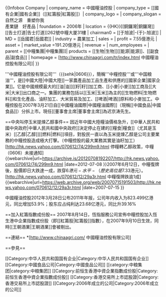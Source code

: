 {{Infobox Company |
  company_name = 中國糧油控股 |
  company_type = [[國有企業|國有企業]]（[[紅籌股|紅籌股]]）|
  company_logo =<!-- 注释出：[[File:Cofco.gif|File:Cofco.gif]] --> |
  company_slogan =自然之源　重塑你我<br>產業鏈　好產品  |
  foundation = 2006年 |
  location = {{HK}}[[銅鑼灣|銅鑼灣]][[告士打道|告士打道]]262號中糧大厦31樓 |
  chairman0 = [[于旭波|-{于}-旭波]] |
  MD = [[岳國君|岳國君]] |
  industry = 農業加工 |
  sales =   |
  profit = 7.55億港元 |
  asset =  |
  market_value =191.20億港元  |
  revenue =  |
  num_employees =  |
  parent = [[中糧集團|中糧集團]]|
  products = [[生物|生物]][[能源|能源]]、[[副食品|副食品]] |
  homepage = [http://www.chinaagri.com/tr/index.html 中國糧油控股有限公司]|
}}

'''中國糧油控股有限公司'''（{{sehk|0606}}），簡稱'''中糧控股'''或'''中国粮油'''，是[[中國大陸|中國大陸]]一家農產品加工品生產和供應的[[國家企業|國家企業]]。它是中國規模最大的[[油|油]][[籽|籽]]加工商、[[小麥|小麥]]加工商及[[大米|大米]]出口商之一。集團的業務包括以[[玉米|玉米]]為主的[[生物燃料|生物燃料]]和生化產品、油籽加工、大米貿易及加工、[[啤酒|啤酒]]原料和小麥加工。中糧控股在2007年3月21日自[[中國糧油國際|中國糧油國際]]（現稱[[中國食品|中國食品]]）分拆上市。現任[[董事會主席|董事會主席]]為迟京涛先生。

==中央叫停玉米提煉乙醇事件==
因近年中國大陸糧油價格急升，[[中華人民共和國中央政府|中華人民共和國中央政府]]決定停止在建的[[糧食|糧食]]（尤其是玉米）[[乙醇|乙醇]][[燃料|燃料]]項目，對股民一直以為玉米提煉乙醇是公司主要業務的中糧控股造成極大打擊。（中糧控股的最大業務其實是油籽加工）<ref>[http://hk.news.yahoo.com/070612/74/299m9.html 停糧轉乙醇政策，中糧（0606）未接通知] {{webarchive|url=https://archive.is/20120708192207/http://hk.news.yahoo.com/070612/74/299m9.html |date=2012-07-08 }}</ref>2007年6月12日，中糧復牌後，股價即日大跌達一成，跌穿$6港元-{水平}-（歷史高位是$7.33港元）。<ref>[http://hk.news.yahoo.com/070612/12/29a3r.html 中糧復牌跌逾1成] {{webarchive|url=https://web.archive.org/web/20070715191503/http://hk.news.yahoo.com/070612/12/29a3r.html |date=2007-07-15 }}</ref>

中國糧油控股2012年3月28日公布2011年年报，公司年内收入为823.499亿港元，同比增加53.9%；股东应占纯利达23.68亿港元，同比升39.16%

==加入紅籌指數成份股==
2007年8月14日，恆指服務公司宣佈中糧控股加入恆生港中企業指數成份股（即[[紅籌股|紅籌股]]指數），在2007年9月10日生效，同時[[王朝酒業|王朝酒業]]會被剔出。

==連結==
*[http://www.chinaagri.com/ 中國糧油控股有限公司]

==參見==
<references />

[[Category:中华人民共和国国有企业|Category:中华人民共和国国有企业]]
[[Category:中國食品公司|Category:中國食品公司]]
[[category:中粮集团|category:中粮集团]]
[[Category:前恒生香港中資企業指數成份股|Category:前恒生香港中資企業指數成份股]]
[[Category:香港交易所上市認股證|Category:香港交易所上市認股證]]
[[Category:2006年成立的公司|Category:2006年成立的公司]]